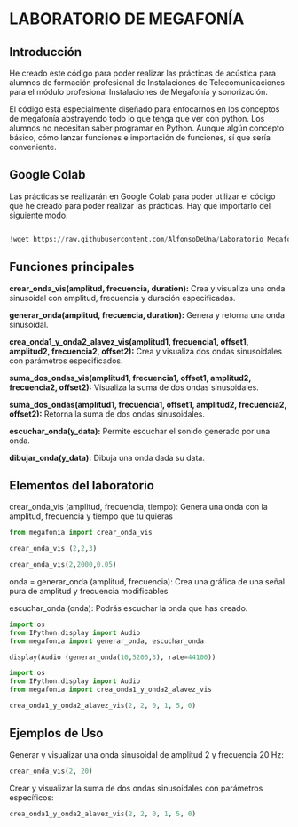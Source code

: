 # LABORATORIO DE MEGAFONÍA

## Introducción

He creado este código para poder realizar las prácticas de acústica
para alumnos de formación profesional de Instalaciones de Telecomunicaciones para
el módulo profesional Instalaciones de Megafonía y sonorización. 

El código está especialmente diseñado para enfocarnos en los conceptos de megafonía
abstrayendo todo lo que tenga que ver con python. Los alumnos no necesitan saber programar en 
Python. Aunque algún concepto básico, cómo lanzar funciones e importación de funciones, sí que sería
conveniente.

## Google Colab

Las prácticas se realizarán en Google Colab para poder utilizar el código que he creado
para poder realizar las prácticas. Hay que importarlo del siguiente modo.

```python

!wget https://raw.githubusercontent.com/AlfonsoDeUna/Laboratorio_Megafonia/main/acustics/megafonia.py

```
## Funciones principales

**crear_onda_vis(amplitud, frecuencia, duration):** Crea y visualiza una onda sinusoidal con amplitud, frecuencia y duración especificadas.

**generar_onda(amplitud, frecuencia, duration):** Genera y retorna una onda sinusoidal.

**crea_onda1_y_onda2_alavez_vis(amplitud1, frecuencia1, offset1, amplitud2, frecuencia2, offset2):** Crea y visualiza dos ondas sinusoidales con parámetros especificados.

**suma_dos_ondas_vis(amplitud1, frecuencia1, offset1, amplitud2, frecuencia2, offset2):** Visualiza la suma de dos ondas sinusoidales.

**suma_dos_ondas(amplitud1, frecuencia1, offset1, amplitud2, frecuencia2, offset2):** Retorna la suma de dos ondas sinusoidales.

**escuchar_onda(y_data):** Permite escuchar el sonido generado por una onda.

**dibujar_onda(y_data):** Dibuja una onda dada su data.

## Elementos del laboratorio

crear_onda_vis (amplitud, frecuencia, tiempo): Genera una onda con la amplitud, frecuencia y tiempo que tu quieras 

``` python
from megafonia import crear_onda_vis

crear_onda_vis (2,2,3)

crear_onda_vis(2,2000,0.05)


```

onda = generar_onda (amplitud, frecuencia): Crea una gráfica de una señal pura de amplitud y frecuencia modificables

escuchar_onda (onda): Podrás escuchar la onda que has creado.

``` python
import os
from IPython.display import Audio
from megafonia import generar_onda, escuchar_onda

display(Audio (generar_onda(10,5200,3), rate=44100))

```
``` python 
import os
from IPython.display import Audio
from megafonia import crea_onda1_y_onda2_alavez_vis

crea_onda1_y_onda2_alavez_vis(2, 2, 0, 1, 5, 0)
```

## Ejemplos de Uso
Generar y visualizar una onda sinusoidal de amplitud 2 y frecuencia 20 Hz:

```python
crear_onda_vis(2, 20)
```

Crear y visualizar la suma de dos ondas sinusoidales con parámetros específicos:

```python
crea_onda1_y_onda2_alavez_vis(2, 2, 0, 1, 5, 0)
```

